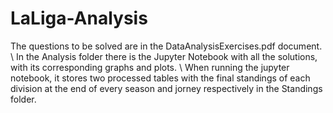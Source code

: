 # LaLiga-Analysis

The questions to be solved are in the DataAnalysisExercises.pdf document. \\
In the Analysis folder there is the Jupyter Notebook with all the solutions, with its corresponding graphs and plots. \\
When running the jupyter notebook, it stores two processed tables with the final standings of each division at the end of every season and jorney respectively in the Standings folder.

